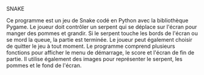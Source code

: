 SNAKE

Ce programme est un jeu de Snake codé en Python avec la bibliothèque Pygame. 
Le joueur doit contrôler un serpent qui se déplace sur l'écran pour manger des pommes et grandir. Si le serpent touche les bords de l'écran ou se mord la queue, 
la partie est terminée. 
Le joueur peut également choisir de quitter le jeu à tout moment. Le programme comprend plusieurs fonctions pour afficher le menu de démarrage, 
le score et l'écran de fin de partie. Il utilise également des images pour représenter le serpent, les pommes et le fond de l'écran.


